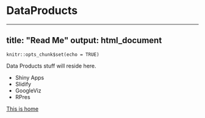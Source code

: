 # DataProducts

---
title: "Read Me"
output: html_document
---

```{r setup, include=FALSE}
knitr::opts_chunk$set(echo = TRUE)
```

Data Products stuff will reside here.
* Shiny Apps
* Slidify
* GoogleViz
* RPres

[This is home](https://minitelle.github.io/DP/)